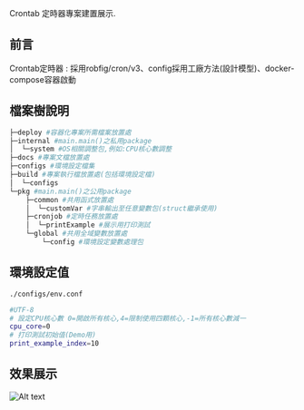 Crontab 定時器專案建置展示.

## 前言
 Crontab定時器 : 採用robfig/cron/v3、config採用工廠方法(設計模型)、docker-compose容器啟動

## 檔案樹說明
```bash
├─deploy #容器化專案所需檔案放置處
├─internal #main.main()之私用package
│  └─system #OS相關調整包,例如:CPU核心數調整
├─docs #專案文檔放置處
├─configs #環境設定檔集
├─build #專案執行檔放置處(包括環境設定檔)
│  └─configs
└─pkg #main.main()之公用package
    ├─common #共用函式放置處
    │  └─customVar #字串輸出至任意變數包(struct繼承使用)
    ├─cronjob #定時任務放置處
    │  └─printExample #展示用打印測試
    └─global #共用全域變數放置處
        └─config #環境設定變數處理包
```

## 環境設定值
` ./configs/env.conf `
```bash
#UTF-8
# 設定CPU核心數 0=開啟所有核心,4=限制使用四顆核心,-1=所有核心數減一
cpu_core=0
# 打印測試初始值(Demo用)
print_example_index=10
```

## 效果展示
<!-- <img src="./diagram.svg">-->
![Alt text](./docs/Demo.gif)
